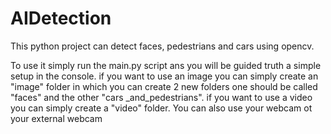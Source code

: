 # AIDetection
 This python project can detect faces, pedestrians and cars using opencv.


To use it simply run the main.py script ans you will be guided truth a simple setup in the console.
if you want to use an image you can simply create an "image" folder in which you can create 2 new folders one should be called "faces" and the other "cars _and_pedestrians".
if you want to use a video you can simply create a "video" folder.
You can also use your webcam ot your external webcam

